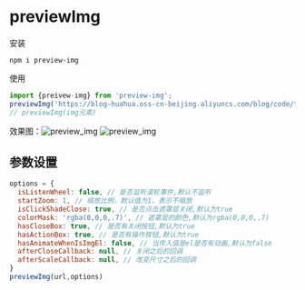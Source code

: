 # previewImg

安装

```shell
npm i preview-img
```

使用

```js
import {preivew-img} from 'preview-img';
previewImg('https://blog-huahua.oss-cn-beijing.aliyuncs.com/blog/code/typora-user-images/image-20221016081802807.png')
// previewImg(img元素)
```

效果图：![preview_img](https://blog-huahua.oss-cn-beijing.aliyuncs.com/blog/code/preview_img.png)
![preview_img](https://blog-huahua.oss-cn-beijing.aliyuncs.com/blog/code/preview_img.gif)

## 参数设置

```js
options = {
  isListenWheel: false, // 是否监听滚轮事件,默认不监听
  startZoom: 1, // 缩放比例，默认值为1，表示不缩放
  isClickShadeClose: true, // 是否点击遮罩层关闭,默认为true
  colorMask: 'rgba(0,0,0,.7)', // 遮罩层的颜色,默认为rgba(0,0,0,.7)
  hasCloseBox: true, // 是否有关闭按钮,默认为true
  hasActionBox: true, // 是否有操作按钮,默认为true
  hasAnimateWhenIsImgEl: false, // 当传入值是el是否有动画,默认为false
  afterCloseCallback: null, // 关闭之后的回调
  afterScaleCallback: null, // 改变尺寸之后的回调
}
previewImg(url,options)
```


